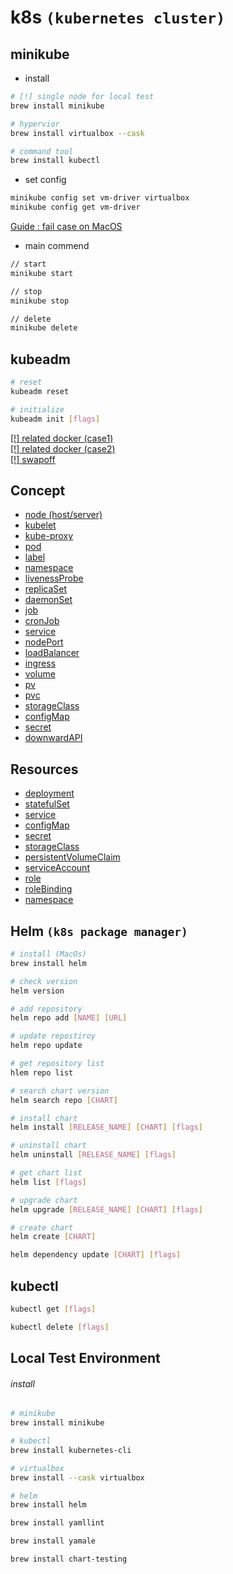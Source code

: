 # k8s `(kubernetes cluster)`

## minikube

* install
```zsh
# [!] single node for local test 
brew install minikube

# hypervior
brew install virtualbox --cask

# command tool
brew install kubectl
```

* set config
```sh
minikube config set vm-driver virtualbox
minikube config get vm-driver
```
[Guide : fail case on MacOS](https://stackoverflow.com/questions/52277019/how-to-fix-vm-issue-with-minikube-start)

* main commend
```sh
// start
minikube start

// stop
minikube stop

// delete
minikube delete
```

## kubeadm
```sh
# reset
kubeadm reset

# initialize
kubeadm init [flags]
```

[[!] related docker (case1)](https://boying-blog.tistory.com/3)  
[[!] related docker (case2)](https://almost-native.tistory.com/415)  
[[!] swapoff](https://stackoverflow.com/questions/47094861/error-while-executing-and-initializing-kubeadm)

## Concept
* [node (host/server)](node)
* [kubelet](kubelet)
* [kube-proxy](kube-proxy)
* [pod](pod)
* [label](label)
* [namespace](namespace)
* [livenessProbe](livenessProbe)
* [replicaSet](replicaSet)
* [daemonSet](daemonSet)
* [job](job)
* [cronJob](cronJob)
* [service](service)
* [nodePort](nodePort)
* [loadBalancer](loadBalancer)
* [ingress](ingress)
* [volume](volume)
* [pv](pv)
* [pvc](pvc)
* [storageClass](storageClass)
* [configMap](configMap)
* [secret](secret)
* [downwardAPI](downwardAPI)

## Resources
* [deployment]()
* [statefulSet]()
* [service]()
* [configMap]()
* [secret]()
* [storageClass]()
* [persistentVolumeClaim]()
* [serviceAccount]()
* [role]()
* [roleBinding]()
* [namespace]()

## Helm `(k8s package manager)`
```sh
# install (MacOs)
brew install helm

# check version
helm version

# add repository
helm repo add [NAME] [URL]

# update repostiroy
helm repo update

# get repository list
hlem repo list

# search chart version
helm search repo [CHART]

# install chart
helm install [RELEASE_NAME] [CHART] [flags]

# uninstall chart
helm uninstall [RELEASE_NAME] [flags]

# get chart list
helm list [flags]

# upgrade chart
helm upgrade [RELEASE_NAME] [CHART] [flags]

# create chart
helm create [CHART]

helm dependency update [CHART] [flags]

```

## kubectl
```sh
kubectl get [flags]

kubectl delete [flags]
```

## Local Test Environment

###### install
```sh
# minikube
brew install minikube

# kubectl
brew install kubernetes-cli

# virtualbox
brew install --cask virtualbox

# helm
brew install helm

brew install yamllint

brew install yamale

brew install chart-testing
```
